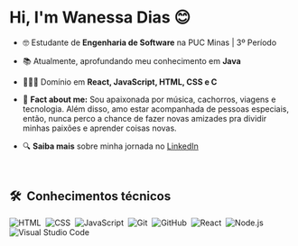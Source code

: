 <h1 align="left">Hi, I'm Wanessa Dias 😊</h1>

- 🤓 Estudante de **Engenharia de Software** na PUC Minas | 3º Período


- 📚 Atualmente, aprofundando meu conhecimento em **Java**

- 👩🏽‍💻 Domínio em **React, JavaScript, HTML, CSS e C**

- 🤔 **Fact about me:** Sou apaixonada por música, cachorros, viagens e tecnologia. Além disso, amo estar acompanhada de pessoas especiais, então, nunca perco a chance de fazer novas amizades pra dividir minhas paixões e aprender coisas novas.

- 🔍 **Saiba mais** sobre minha jornada no [LinkedIn](https://www.linkedin.com/in/wanessadiascw/)


<br>

## 🛠 &nbsp;Conhecimentos técnicos

![HTML](https://img.shields.io/badge/-HTML-05122A?style=flat&logo=HTML5)&nbsp;
![CSS](https://img.shields.io/badge/-CSS-05122A?style=flat&logo=CSS3&logoColor=1572B6)&nbsp;
![JavaScript](https://img.shields.io/badge/-JavaScript-05122A?style=flat&logo=javascript)&nbsp;
![Git](https://img.shields.io/badge/-Git-05122A?style=flat&logo=git)&nbsp;
![GitHub](https://img.shields.io/badge/-GitHub-05122A?style=flat&logo=github)&nbsp;
![React](https://img.shields.io/badge/-React-05122A?style=flat&logo=react)&nbsp;
![Node.js](https://img.shields.io/badge/-Node.js-05122A?style=flat&logo=node.js)&nbsp;
![Visual Studio Code](https://img.shields.io/badge/-Visual%20Studio%20Code-05122A?style=flat&logo=visual-studio-code&logoColor=007ACC)&nbsp;
<br>



<!---
diascw07/diascw07 is a ✨ special ✨ repository because its `README.md` (this file) appears on your GitHub profile.
You can click the Preview link to take a look at your changes.
--->
